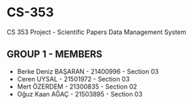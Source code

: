 # CS-353
CS 353 Project - Scientific Papers Data Management System


## GROUP 1 - MEMBERS
* Berke Deniz BAŞARAN - 21400996 - Section 03
* Ceren UYSAL - 21501972 - Section 03
* Mert ÖZERDEM - 21300835 - Section 02
* Oğuz Kaan AĞAÇ - 21503895 - Section 03
